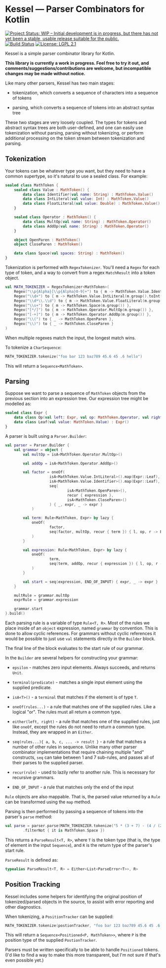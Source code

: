 # Kessel — Parser Combinators for Kotlin

[![Project Status: WIP – Initial development is in progress, but there has not yet been a stable, usable release suitable for the public.](http://www.repostatus.org/badges/latest/wip.svg)](http://www.repostatus.org/#wip)
[![Build Status](https://travis-ci.org/xenomachina/kessel.svg?branch=master)](https://travis-ci.org/xenomachina/kessel)
[![License: LGPL 2.1](https://img.shields.io/badge/license-LGPL--2.1-blue.svg)](https://www.gnu.org/licenses/old-licenses/lgpl-2.1.en.html)
<!-- [![Maven Central](https://img.shields.io/maven-central/v/com.xenomachina/kessel.svg)](https://mvnrepository.com/artifact/com.xenomachina/kessel) -->
<!-- TODO: [![codebeat badge](https://codebeat.co/badges/902174e2-31be-4f9d-a4ba-40178b075d2a)](https://codebeat.co/projects/github-com-xenomachina-kessel-master)-->
<!-- TODO: [![Javadocs](https://www.javadoc.io/badge/com.xenomachina/kessel.svg)](https://www.javadoc.io/doc/com.xenomachina/kessel) -->

Kessel is a simple parser combinator library for Kotlin.

**This library is currently a work in progress. Feel free to try it out, and
comments/suggestions/contributions are welcome, but incompatible changes may be
made without notice.**

Like many other parsers, Kessel has two main stages:

- tokenization, which converts a sequence of characters into a sequence of
  tokens

- parsing, which converts a sequence of tokens into an abstract syntax tree

These two stages are very loosely coupled. The types for tokens and abstract
syntax trees are both user-defined, and one can easily use tokenization without
parsing, parsing without tokenizing, or perform additional processing on the
token stream between tokenization and parsing.

## Tokenization

Your tokens can be whatever type you want, but they need to have a common
supertype, so it's natural to use a sealed class. For example:

``` kotlin
sealed class MathToken {
    sealed class Value : MathToken() {
        data class Identifier(val name: String) : MathToken.Value()
        data class IntLiteral(val value: Int) : MathToken.Value()
        data class FloatLiteral(val value: Double) : MathToken.Value()
    }

    sealed class Operator : MathToken() {
        data class MultOp(val name: String) : MathToken.Operator()
        data class AddOp(val name: String) : MathToken.Operator()
    }

    object OpenParen : MathToken()
    object CloseParen : MathToken()

    data class Space(val spaces: String) : MathToken()
}
```

Tokenization is performed with `RegexTokenizer`. You'll need a `Regex` for
each type of token, and a way to convert from a regex `MatchResult` into a
token object.

``` kotlin
val MATH_TOKENIZER = RegexTokenizer<MathToken>(
    Regex("\\p{Alpha}[\\p{Alpha}0-9]+") to { m -> MathToken.Value.Identifier(m.group()) },
    Regex("\\d+") to { m -> MathToken.Value.IntLiteral(m.group().toInt()) },
    Regex("\\d*\\.\\d") to { m -> MathToken.Value.FloatLiteral(m.group().toDouble()) },
    Regex("\\s+") to { m -> MathToken.Space(m.group()) },
    Regex("[*/]") to { m -> MathToken.Operator.MultOp(m.group()) },
    Regex("[-+]") to { m -> MathToken.Operator.AddOp(m.group()) },
    Regex("\\(") to { _ -> MathToken.OpenParen },
    Regex("\\)") to { _ -> MathToken.CloseParen }
)
```

When multiple regexes match the input, the longest match wins.

To tokenize a `CharSequence`:

``` kotlin
MATH_TOKENIZER.tokenize("foo bar 123 baz789 45.6 45 .6 hello")
```

This will return a `Sequence<MathToken>`.

## Parsing

Suppose we want to parse a sequence of `MathToken` objects from the previous
section into an expression tree. Our expression tree might be modelled as:

``` kotlin
sealed class Expr {
    data class Op(val left: Expr, val op: MathToken.Operator, val right: Expr) : Expr()
    data class Leaf(val value: MathToken.Value) : Expr()
}
```

A parser is built using a `Parser.Builder`:

``` kotlin
val parser = Parser.Builder {
    val grammar = object {
        val multOp = isA<MathToken.Operator.MultOp>()

        val addOp = isA<MathToken.Operator.AddOp>()

        val factor = oneOf(
                    isA<MathToken.Value.IntLiteral>().map(Expr::Leaf),
                    isA<MathToken.Value.Identifier>().map(Expr::Leaf),
                    seq(
                            isA<MathToken.OpenParen>(),
                            recur { expression },
                            isA<MathToken.CloseParen>()
                    ) { _, expr, _ -> expr }
            )

        val term: Rule<MathToken, Expr> by lazy {
            oneOf(
                    factor,
                    seq(factor, multOp, recur { term }) { l, op, r -> Expr.Op(l, op, r) }
            )
        }

        val expression: Rule<MathToken, Expr> by lazy {
            oneOf(
                    term,
                    seq(term, addOp, recur { expression }) { l, op, r -> Expr.Op(l, op, r) }
            )
        }

        val start = seq(expression, END_OF_INPUT) { expr, _ -> expr }
    }

    multRule = grammar.multOp
    exprRule = grammar.expression

    grammar.start
}.build()
```

Each parsing rule is a variable of type `Rule<T, R>`. Most of the rules we
place inside of an `object` expression, named `grammar` by convention. This is
done to allow cyclic references. For grammars without cyclic references it
would be possible to just use `val` statements directly in the `Builder` block.

The final line of the block evaluates to the start rule of our grammar.

In the `Builder` are several helpers for constructing your grammar:

- `epsilon` - matches zero input elements. Always succeeds, and returns `Unit`.

- `terminal(predicate)` - matches a single input element using the supplied predicate.

- `isA<T>()` - a `terminal` that matches if the element is of type `T`.

- `oneOf(rules...)` - a rule that matches one of the supplied rules. Like a
  logical "or". The rules must all return a common type.

- `either(left, right)` - a rule that matches one of the supplied rules, just
  like `oneOf`, except the rules do not need to return a common type. Instead,
  they are wrapped in an `Either`.

- `seq(rules...){ a, b, c, ... -> result }` - a rule that matches a number of
  other rules in sequence. Unlike many other parser combinator implementations
  that require chaining multiple "and" constructs, `seq` can take between 1 and
  7 sub-rules, and passes all of their parses to the supplied parser.

- `recur(rule)` - used to lazily refer to another rule. This is necessary for
  recursive grammars.

- `END_OF_INPUT` - a rule that matches only the end of the input

`Rule` objects are also mappable. That is, the parsed value returned by a
`Rule` can be transformed using the `map` method.

Parsing is then performed by passing a sequence of tokens into the parser's
`parse` method:

``` kotlin
val parse = parser.parse(MATH_TOKENIZER.tokenize("5 * (3 + 7) - (4 / (2 - 1))")
        .filterNot { it is MathToken.Space })
```

This returns a `ParseResult<T, R>`, where `T` is the token type (that is, the
type of element in the input `Sequence`), and `R` is the return type of the
parser's start rule.

`ParseResult` is defined as:

``` kotlin
typealias ParseResult<T, R> = Either<List<ParseError<T>>, R>
```

## Position Tracking

Kessel includes some helpers for identifying the original position of
tokenized/parsed objects in the source, to assist with error reporting and
other diagnostics.

When tokenizing, a `PositionTracker` can be supplied:

``` kotlin
MATH_TOKENIZER.tokenize(postionTracker, "foo bar 123 baz789 45.6 45 .6 hello")
```

This will return a `Sequence<Positioned<P, MathToken>>`, where `P` is the
position type of the supplied `PostionTracker`.

Parsers must be written specifically to be able to handle `Positioned`
tokens. (I'd like to find a way to make this more transparent, but I'm not sure
if that's even possible yet.)
